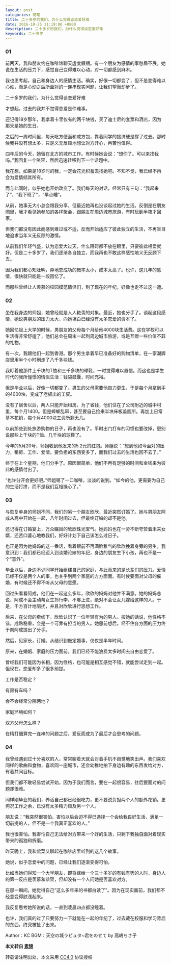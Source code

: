 ```yaml
---
layout: post
categories: 随笔
title: 二十多岁的我们，为什么觉得谈恋爱好难
date: 2016-10-25 11:19:06 +0800
description: 二十多岁的我们，为什么觉得谈恋爱好难
keywords: 二十多岁
---
```


### 01

前两天，我和朋友约在咖啡馆聊天虚度假期。有一个朋友为感情的事愁眉不展，她说在生活的压力下，感觉自己变得难以心动，对一切都感到麻木。

我也思考起，自己和身边人的感情生活。确实，好像一切都变了，但不是变得难以心动，而是心动之后所面对的一连串现实问题，让我们望而却步了。

二十多岁的我们，为什么觉得谈恋爱好难

才想起，过去的我并不觉得恋爱是件难事。

还记得18岁那年，我拿着卡里仅有的两千块钱，买了迪士尼的套票和酒店，因为那天是她的生日。

之后的一周时间里，每天吃方便面和咸方包，靠着同学的接济硬是撑了过去。那时候我并没有想太多，只是义无反顾地想让对方开心，再苦也值得。

四年后的今天，她留在北方的城市工作。有时候她会说：“想你了。可以来找我吗。”我回复一个笑容，然后迅速转移到下一个话题中。

我在想，如果是18岁时的我，一定会花光积蓄去找她吧。不知不觉，我已经不再会为爱情倾其所有。

而与此同时，似乎她也开始改变了。我们每天的对话，经常只有三句：“我起来了”，“我下班了”，“早点睡”。

从前，她事无大小总会跟我分享，但最近她再也没谈起过她的生活。反倒是在朋友圈里，我才看见她参加的各样聚会，跟朋友在周边城市旅游，有时玩到半夜才回家。

但我们都没有因此而感到难过或不适，反而开始适应了彼此独立的生活，不再盲目地追求当年义无反顾的激情。

从前我们年轻气盛，认为恋爱大过天，什么阻碍都不放在眼里，只要彼此相爱就好。但是二十多岁了，我们逐渐各自独立，而我再也不敢这样感性地义无反顾下去。

因为我们都心知肚明，异地恋成功的概率太小，成本太高了。也许，这几年的感情，很快就只能是一段回忆了。

而那些曾经让人羡慕的校园模范情侣们，到了现在的年纪，好像也走不过这一遭。

### 02

坐在我身边的师姐，她曾经就是人人艳羡的对象。最近，她也分手了。谈起这段感情，她说男朋友的压力太大，向她坦白已经没有太多恋爱的资本了。

她回忆起上大学的时候，男朋友的父母每个月给他4000块生活费。这在学校可以生活得非常舒适了，他们总会在周末一起到周边城市旅游，或是互赠一些价值不菲的礼物。

有一次，我跟他们一起到香港。那个男生拿着早已准备好的购物清单，在一家潮牌店里用半个小时刷走了八千多块钱。

我盯着他那件上千块的T恤和三千多块的球鞋，一时觉得难以置信。而这也是学生时代的我所憧憬的情侣生活：钱袋鼓囊，时间充裕。

但是毕业以后，好像一切都变了。男生的父母需要他自力更生，于是每个月拿到手的4000块，变成了老板出的工资。

没有了宿舍以后，两人只能开始租房。为了省钱，他们住在了公司附近的城中村里，每个月1400。但是蟑螂乱窜，甚至要自己捡来半块床板盖厕所。再加上日常基本花销，每个月4000块工资所剩无几。

以前那些到处旅游购物的日子，再也没有了。平时出门打车的习惯也要改掉，更别说那些上千块的T恤、几千块的球鞋了。

今年的5月20号，师姐收到他发来的5.2元的红包。师姐说：“想到他如今面对的压力，租房、工作、爱情。要负担的东西变多了，而我们过去的生活也回不去了。”

终于在上个星期，他们分手了。原因很简单，他们不再有足够的时间和金钱来为彼此的感情付出了。

“也许分开会更好吧。”师姐喝了一口咖啡，淡淡的说到。“如今的他，更需要为自己的生活打拼，而不是我们互相操心了。”

### 03

与恢复单身的师姐不同，我们的另一个朋友欣欣，最近突然订婚了。她与男朋友阿成从高中开始在一起，八年时间过去，但最终订婚的却不是他。

还记得在订婚宴上，万众瞩目的欣欣珠光宝气。她妈妈也在一旁不断夸赞着未来女婿，还苦口婆心地教我们，好好计划下自己该怎么过日子。

也正是因为她妈妈的这一番话，看着眼前不再满脸稚气的欣欣挽着身旁的男生，我意识到：我们都已经迈入到谈婚论嫁的年纪，身边的朋友生下小孩，再也不是一个“意外”。

毕业以后，身边不少同学开始组建自己的家庭，与此而来的是长辈们的压力。爱情已经不仅是两个人的事，也关乎到两个家庭的方方面面。有时候要面对父母的催婚，有时候还不得不听从父母的意愿。

回过头看看阿成，他们在一起这么多年，欣欣的妈妈对他并不满意。她的妈妈总说，阿成不会主动帮女生拎行李，不够上进，绝对不会让女儿嫁给这样的人。于是，千方百计地阻扰，并且对欣欣进行思想工作。

后来，在父母的牵线下，欣欣认识了一位年轻有为的男人。按她的话说，他性格不错，成熟稳重，会是一个可靠有担当的男人。她思前想后，经不住各方面的压力终于向阿成提出了分手。

然后，见家长，订婚。从结识到敲定婚事，仅仅是半年时间。

原来，在婚姻、家庭的压力面前，我们已经不能浪费太多时间去自由恋爱了。

曾经我们可能因为长相，因为性格，也可能是相互感觉不错，就能尝试走到一起。但现在，恋爱却多了很多前提。

工作是否稳定？

有房有车吗？

会不会经常分隔两地？

家庭环境如何？

双方父母怎么样？

在精打细算完一连串的问题之后，爱反而成为了最后才会思考的问题。

### 04

我曾经遇到过十分喜欢的人，常常聊着天就会对着手机不自觉地笑出声。我们喜欢同样的歌曲和食物，喜欢同一座城市，还会幼稚地拍下身边有趣的东西发给对方，有着共同目标。

但我们都不敢轻易尝试开始，因为于我们而言，要在一起很容易，往后要面对的问题却很难。

同样刚毕业的我们，养活自己都已经很吃力，更不要说负担两个人的额外花销。更何况工作之余，已没有太多精力顾及另一个人。

朋友说：“我突然很害怕。害怕以后会迫不得已选择一个会给我良好生活、满足一切前提的人，但不是一个我真正喜欢的人。”

我也很害怕。我害怕自己无法给对方带来一个好的生活，只剩下我独自面对着现实带来的孤独和折磨。

昨天晚上，我和紫菜又聊起在咖啡店里听到的这几个故事。

她说，似乎恋爱中的问题，已经让我们逐渐变得可怕。

比如当她们得知一个大学朋友，即将嫁给一个三十多岁的有钱有势的人时，身边人的第一反应是羡慕和恭贺，但却没有一个人问她是否喜欢对方。

在那一瞬间，她觉得自己“这么多年来的书都白读了”。因为在现实面前，我们都不经意变得肤浅起来。

我反复思考她所说的话，一直到凌晨四点都没睡着。

也许，我们真的过了只要努力一下就能在一起的年纪了，过去藏在校服和学习背后的东西，终究被扯了出来。

Author：KC
BGM：天空の城ラピュタ~君をのせて by 高嶋ちさ子

**本文转自 [素锦](http://isujin.com/6117)**

<audio  autoplay="autoplay">
  <source src="https://mritd.b0.upaiyun.com/bgm/高嶋ちさ子-天空の城ラピュタ~君をのせて.mp3" type="audio/mpeg" />
Your browser does not support the audio element.
</audio>

转载请注明出处，本文采用 [CC4.0](http://creativecommons.org/licenses/by-nc-nd/4.0/) 协议授权
